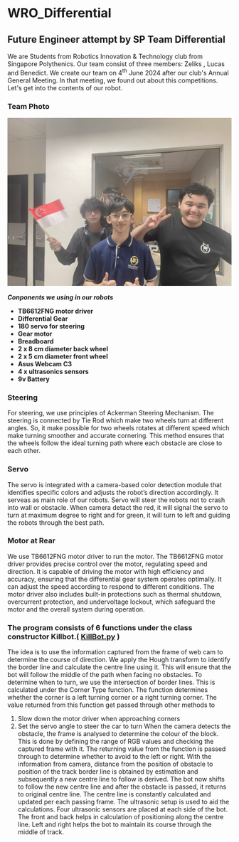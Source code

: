 # WRO_Differential

## Future Engineer attempt by SP Team Differential

We are Students from Robotics Innovation & Technology club from Singapore Polythenics. Our team consist of three members: Zeliks , Lucas and Benedict. We create our team on 4<sup>th</sup> June  2024 after our club's Annual General Meeting. In that meeting, we found out about this competitions. Let's get into the contents of our robot. 

### Team Photo
![Team Photo](TeamPic.jpg)

***Conponents we using in our robots***

*	**TB6612FNG motor driver**
*	**Differential Gear**
*	**180 servo for steering**
*	**Gear motor**
*	**Breadboard** 
*	**2 x 8 cm diameter back wheel** 
*	**2 x 5 cm diameter front wheel**
*	**Asus Webcam C3** 
*	**4 x ultrasonics sensors**
*	**9v Battery**

### Steering 

For steering, we use principles of Ackerman Steering Mechanism. The steering is connected by Tie Rod which make two wheels turn at different angles. So, it make possible for two wheels rotates at different speed which make turning smoother and accurate cornering. This method ensures that the wheels follow the ideal turning path where each obstacle are close to each other.

### Servo

The servo is integrated with a camera-based color detection module that identifies specific colors and adjusts the robot’s direction accordingly. It serveas as main role of our robots. Servo will steer the robots not to crash into wall or obstacle. When camera detact the red, it will signal the servo to turn at maximum degree to right and for green, it will turn to left and guiding the robots through the best path.

### Motor at Rear

We use TB6612FNG motor driver to run the motor. The TB6612FNG motor driver provides precise control over the motor, regulating speed and direction. It is capable of driving the motor with high efficiency and accuracy, ensuring that the differential gear system operates optimally. It can adjust the speed according to respond to different conditions. The motor driver also includes built-in protections such as thermal shutdown, overcurrent protection, and undervoltage lockout, which safeguard the motor and the overall system during operation.

### The program consists of 6 functions under the class constructor Killbot.( [KillBot.py](KillBot.py) )

The idea is to use the information captured from the frame of web cam to determine the course of direction. We apply the Hough transform to identify the border line and calculate the centre line using it. This will ensure that the bot will follow the middle of the path when facing no obstacles. To determine when to turn, we use the intersection of border lines. This is calculated under the Corner Type function. The function determines whether the corner is a left turning corner or a right turning corner.
The value returned from this function get passed through other methods to 
1. Slow down the motor driver when approaching corners
2. Set the servo angle to steer the car to turn
When the camera detects the obstacle, the frame is analysed to determine the colour of the block. This is done by defining the range of RGB values and checking the captured frame with it. The returning value from the function is passed through to determine whether to avoid to the left or right. With the information from camera, distance from the position of obstacle to position of the track border line is obtained by estimation and subsequently a new centre line to follow is derived. The bot now shifts to follow the new centre line and after the obstacle is passed, it returns to original centre line. The centre line is constantly calculated and updated per each passing frame.
The ultrasonic setup is used to aid the calculations. Four ultrasonic sensors are placed at each side of the bot. The front and back helps in calculation of positioning along the centre line. Left and right helps the bot to maintain its course through the middle of track. 
